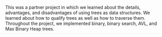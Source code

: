 This was a partner project in which we learned about the details, advantages, and disadvantages of using trees as data structures. 
We learned about how to qualify trees as well as how to traverse them. 
Throughout the project, we implemented binary, binary search, AVL, and Max Binary Heap trees.

